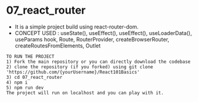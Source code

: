 # 07_react_router

- It is a simple project build using react-router-dom.
- CONCEPT USED : useState(), useEffect(), useEffect(), useLoaderData(), useParams hook, Route, RouterProvider, createBrowserRouter, createRoutesFromElements, Outlet

```
TO RUN THE PROJECT
1) Fork the main repository or you can directly download the codebase
2) clone the repository (if you forked) using git clone 'https://github.com/{yourUsername}/React101Basics'
3) cd 07_react_router
4) npm i
5) npm run dev
The project will run on localhost and you can play with it.
```
